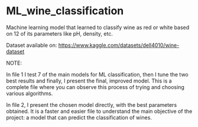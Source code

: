 # ML_wine_classification

Machine learning model that learned to classify wine as red or white based on 12 of its parameters like pH, density, etc.

Dataset available on: https://www.kaggle.com/datasets/dell4010/wine-dataset

NOTE: 

  In file 1 I test 7 of the main models for ML classification, then I tune the two best results and finally, I present the final, improved model. This is a complete file where you can observe this process of trying and choosing various algorithms.

  In file 2, I present the chosen model directly, with the best parameters obtained. It is a faster and easier file to understand the main objective of the project: a model that can predict the classification of wines.
